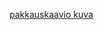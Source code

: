 [pakkauskaavio 
kuva](https://github.com/juleht/ot-harjoitustyo/blob/master/dokumentaatio/kuvat/BudgetPackageFigure.png)
